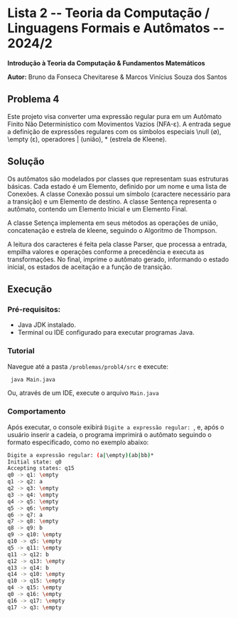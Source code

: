 # Lista 2 -- Teoria da Computação / Linguagens Formais e Autômatos -- 2024/2

**Introdução à Teoria da Computação & Fundamentos Matemáticos**

**Autor:** Bruno da Fonseca Chevitarese & Marcos Vinícius Souza dos Santos

## Problema 4
Este projeto visa converter uma expressão regular pura em um Autômato Finito Não Determinístico com Movimentos Vazios
(NFA-ε). A entrada segue a definição de expressões regulares com os símbolos especiais \null (∅), \empty (ε), operadores 
| (união), * (estrela de Kleene).

## **Solução**
Os autômatos são modelados por classes que representam suas estruturas básicas. Cada estado é um Elemento, definido por 
um nome e uma lista de Conexões. A classe Conexão possui um símbolo (caractere necessário para a transição) e um Elemento de destino.
A classe Sentença representa o autômato, contendo um Elemento Inicial e um Elemento Final.

A classe Setença implementa em seus métodos as operações de união, concatenação e estrela de kleene, seguindo
o Algoritmo de Thompson.

A leitura dos caracteres é feita pela classe Parser, que processa a entrada, empilha valores e operações conforme a 
precedência e executa as transformações. No final, imprime o autômato gerado, informando o estado inicial, os estados de aceitação e a função de transição.


## **Execução**

### Pré-requisitos:
- Java JDK instalado.
- Terminal ou IDE configurado para executar programas Java.

### Tutorial
Navegue até a pasta ``/problemas/probl4/src`` e execute:

```bash
 java Main.java
```
Ou, através de um IDE, execute o arquivo ``Main.java``

### Comportamento
Após executar, o console exibirá ``Digite a expressão regular: ``, e, após o usuário inserir a cadeia, o programa imprimirá 
o autômato seguindo o formato especificado, como no exemplo abaixo:

```bash
Digite a expressão regular: (a|\empty)(ab|bb)*
Initial state: q0
Accepting states: q15
q0 -> q1: \empty
q1 -> q2: a
q2 -> q3: \empty
q3 -> q4: \empty
q4 -> q5: \empty
q5 -> q6: \empty
q6 -> q7: a
q7 -> q8: \empty
q8 -> q9: b
q9 -> q10: \empty
q10 -> q5: \empty
q5 -> q11: \empty
q11 -> q12: b
q12 -> q13: \empty
q13 -> q14: b
q14 -> q10: \empty
q10 -> q15: \empty
q4 -> q15: \empty
q0 -> q16: \empty
q16 -> q17: \empty
q17 -> q3: \empty
```
